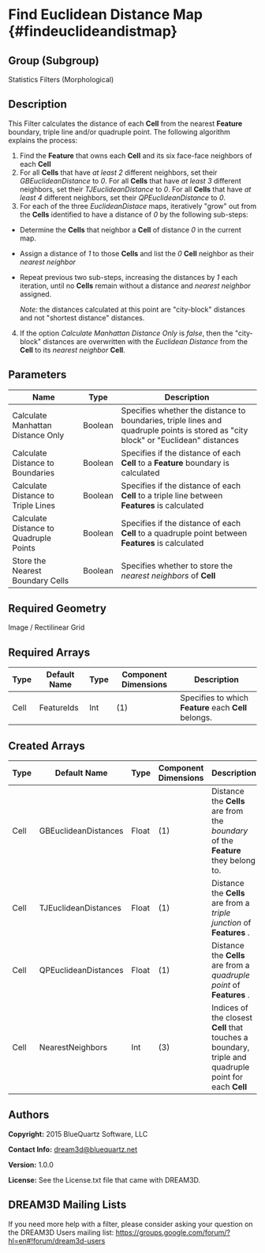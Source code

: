 Find Euclidean Distance Map {#findeuclideandistmap}
=============

## Group (Subgroup) ##
Statistics Filters (Morphological)

## Description ##
This Filter calculates the distance of each **Cell** from the nearest **Feature** boundary, triple line and/or quadruple point.  The following algorithm explains the process:

1. Find the **Feature** that owns each **Cell** and its six face-face neighbors of each **Cell**
2. For all **Cells** that have *at least 2* different neighbors, set their *GBEuclideanDistance* to *0*.  For all **Cells** that have *at least 3* different neighbors, set their *TJEuclideanDistance* to *0*.  For all **Cells** that have *at least 4* different neighbors, set their *QPEuclideanDistance* to *0*.
3. For each of the three *EuclideanDistace* maps, iteratively "grow" out from the **Cells** identified to have a distance of *0* by the following sub-steps:

  - Determine the **Cells** that neighbor a **Cell** of distance *0* in the current map.
  - Assign a distance of *1* to those **Cells** and list the *0* **Cell** neighbor as their *nearest neighbor*
  - Repeat previous two sub-steps, increasing the distances by *1* each iteration, until no **Cells** remain without a distance and *nearest neighbor* assigned.

	*Note:* the distances calculated at this point are "city-block" distances and not "shortest distance" distances.

4. If the option *Calculate Manhattan Distance Only* is *false*, then the "city-block" distances are overwritten with the *Euclidean Distance* from the **Cell** to its *nearest neighbor* **Cell**.


## Parameters ##
| Name | Type | Description |
|------|------| ----------- |
| Calculate Manhattan Distance Only | Boolean | Specifies whether the distance to boundaries, triple lines and quadruple points is stored as "city block" or "Euclidean" distances |
| Calculate Distance to Boundaries | Boolean | Specifies if the distance of each **Cell** to a **Feature** boundary is calculated |
| Calculate Distance to Triple Lines | Boolean | Specifies if the distance of each **Cell** to a triple line between **Features** is calculated |
| Calculate Distance to Quadruple Points | Boolean | Specifies if the distance of each **Cell** to a  quadruple point between **Features** is calculated |
| Store the Nearest Boundary Cells | Boolean | Specifies whether to store the *nearest neighbors* of **Cell**  


## Required Geometry ##
Image / Rectilinear Grid

## Required Arrays ##
| Type | Default Name | Type | Component Dimensions | Description |
|------|--------------|-------------|---------|-----|
| Cell | FeatureIds | Int | (1) | Specifies to which **Feature** each **Cell** belongs. |

## Created Arrays ##
| Type | Default Name | Type | Component Dimensions | Description |
|------|--------------|-------------|---------|-----|
| Cell | GBEuclideanDistances | Float | (1) | Distance the **Cells** are from the *boundary* of the **Feature** they belong to. |
| Cell | TJEuclideanDistances | Float | (1) | Distance the **Cells** are from a *triple junction* of **Features** . |
| Cell | QPEuclideanDistances | Float | (1) | Distance the **Cells** are from a *quadruple point* of **Features** . |
| Cell | NearestNeighbors | Int  | (3) | Indices of the closest **Cell** that touches a boundary, triple and quadruple point for each **Cell** |

## Authors ##

**Copyright:** 2015 BlueQuartz Software, LLC

**Contact Info:** dream3d@bluequartz.net

**Version:** 1.0.0

**License:**  See the License.txt file that came with DREAM3D.




## DREAM3D Mailing Lists ##

If you need more help with a filter, please consider asking your question on the DREAM3D Users mailing list:
https://groups.google.com/forum/?hl=en#!forum/dream3d-users


